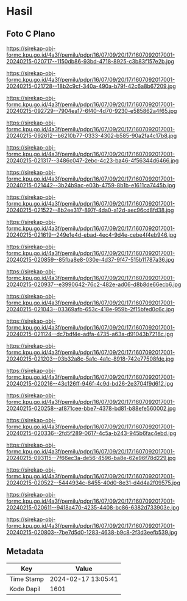 # Hasil

## Foto C Plano

https://sirekap-obj-formc.kpu.go.id/4a3f/pemilu/pdpr/16/07/09/20/17/1607092017001-20240215-020717--1150db86-93bd-4718-8925-c3b83f157e2b.jpg

https://sirekap-obj-formc.kpu.go.id/4a3f/pemilu/pdpr/16/07/09/20/17/1607092017001-20240215-021728--18b2c9cf-340a-490a-b79f-42c6a8b67209.jpg

https://sirekap-obj-formc.kpu.go.id/4a3f/pemilu/pdpr/16/07/09/20/17/1607092017001-20240215-092729--7904ea17-6f40-4d70-9230-e585862a4f65.jpg

https://sirekap-obj-formc.kpu.go.id/4a3f/pemilu/pdpr/16/07/09/20/17/1607092017001-20240215-092612--b6210b77-0333-4302-b585-90a2fa4c17b8.jpg

https://sirekap-obj-formc.kpu.go.id/4a3f/pemilu/pdpr/16/07/09/20/17/1607092017001-20240215-021317--3486c047-2ebc-4c23-ba46-4f56344d6466.jpg

https://sirekap-obj-formc.kpu.go.id/4a3f/pemilu/pdpr/16/07/09/20/17/1607092017001-20240215-021442--3b24b9ac-e03b-4759-8b1b-e1611ca7445b.jpg

https://sirekap-obj-formc.kpu.go.id/4a3f/pemilu/pdpr/16/07/09/20/17/1607092017001-20240215-021522--8b2ee317-897f-4da0-a12d-aec96cd8fd38.jpg

https://sirekap-obj-formc.kpu.go.id/4a3f/pemilu/pdpr/16/07/09/20/17/1607092017001-20240215-021619--249e1e4d-ebad-4ec4-9d4e-cebe4f4eb946.jpg

https://sirekap-obj-formc.kpu.go.id/4a3f/pemilu/pdpr/16/07/09/20/17/1607092017001-20240215-020859--85fba8e8-030e-4d37-9f47-515b11787a36.jpg

https://sirekap-obj-formc.kpu.go.id/4a3f/pemilu/pdpr/16/07/09/20/17/1607092017001-20240215-020937--e3990642-76c2-482e-ad06-d8b8de66ecb6.jpg

https://sirekap-obj-formc.kpu.go.id/4a3f/pemilu/pdpr/16/07/09/20/17/1607092017001-20240215-021043--03369afb-653c-418e-959b-2f15bfed0c6c.jpg

https://sirekap-obj-formc.kpu.go.id/4a3f/pemilu/pdpr/16/07/09/20/17/1607092017001-20240215-021124--dc7bdf4e-adfa-4735-a63a-d91043b7218c.jpg

https://sirekap-obj-formc.kpu.go.id/4a3f/pemilu/pdpr/16/07/09/20/17/1607092017001-20240215-021203--03b32a8c-5a1c-4a1c-8918-742e77508fde.jpg

https://sirekap-obj-formc.kpu.go.id/4a3f/pemilu/pdpr/16/07/09/20/17/1607092017001-20240215-020216--43c126ff-946f-4c9d-bd26-2e3704f9d612.jpg

https://sirekap-obj-formc.kpu.go.id/4a3f/pemilu/pdpr/16/07/09/20/17/1607092017001-20240215-020258--af871cee-bbe7-4378-bd81-b88efe560002.jpg

https://sirekap-obj-formc.kpu.go.id/4a3f/pemilu/pdpr/16/07/09/20/17/1607092017001-20240215-020336--2fd5f289-0617-4c5a-b243-945b6fac4ebd.jpg

https://sirekap-obj-formc.kpu.go.id/4a3f/pemilu/pdpr/16/07/09/20/17/1607092017001-20240215-093115--7f66ec3a-de56-4596-ba8e-62e96f78d229.jpg

https://sirekap-obj-formc.kpu.go.id/4a3f/pemilu/pdpr/16/07/09/20/17/1607092017001-20240215-020522--5444934c-8455-40d0-8e31-d4d4a2f09575.jpg

https://sirekap-obj-formc.kpu.go.id/4a3f/pemilu/pdpr/16/07/09/20/17/1607092017001-20240215-020611--9418a470-4235-4408-bc86-6382d733903e.jpg

https://sirekap-obj-formc.kpu.go.id/4a3f/pemilu/pdpr/16/07/09/20/17/1607092017001-20240215-020803--7be7d5d0-1283-4638-b9c8-2f3d3eefb539.jpg


## Metadata

| Key        | Value               |
| ---------- | ------------------- |
| Time Stamp | 2024-02-17 13:05:41 |
| Kode Dapil | 1601                |



